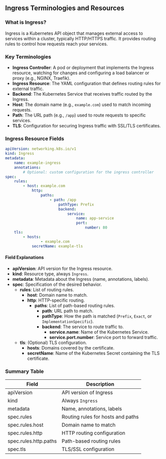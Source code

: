 ## Ingress Terminologies and Resources

### What is Ingress?
Ingress is a Kubernetes API object that manages external access to services within a cluster, typically HTTP/HTTPS traffic. It provides routing rules to control how requests reach your services.

### Key Terminologies

- **Ingress Controller**: A pod or deployment that implements the Ingress resource, watching for changes and configuring a load balancer or proxy (e.g., NGINX, Traefik).
- **Ingress Resource**: The YAML configuration that defines routing rules for external traffic.
- **Backend**: The Kubernetes Service that receives traffic routed by the Ingress.
- **Host**: The domain name (e.g., `example.com`) used to match incoming requests.
- **Path**: The URL path (e.g., `/app`) used to route requests to specific services.
- **TLS**: Configuration for securing Ingress traffic with SSL/TLS certificates.

### Ingress Resource Fields

```yaml
apiVersion: networking.k8s.io/v1
kind: Ingress
metadata:
    name: example-ingress
    annotations:
        # Optional: custom configuration for the ingress controller
spec:
    rules:
        - host: example.com
            http:
                paths:
                    - path: /app
                        pathType: Prefix
                        backend:
                            service:
                                name: app-service
                                port:
                                    number: 80
    tls:
        - hosts:
                - example.com
            secretName: example-tls
```

#### Field Explanations

- **apiVersion**: API version for the Ingress resource.
- **kind**: Resource type, always `Ingress`.
- **metadata**: Metadata about the Ingress (name, annotations, labels).
- **spec**: Specification of the desired behavior.
    - **rules**: List of routing rules.
        - **host**: Domain name to match.
        - **http**: HTTP-specific routing.
            - **paths**: List of path-based routing rules.
                - **path**: URL path to match.
                - **pathType**: How the path is matched (`Prefix`, `Exact`, or `ImplementationSpecific`).
                - **backend**: The service to route traffic to.
                    - **service.name**: Name of the Kubernetes Service.
                    - **service.port.number**: Service port to forward traffic.
    - **tls**: (Optional) TLS configuration.
        - **hosts**: Domains covered by the certificate.
        - **secretName**: Name of the Kubernetes Secret containing the TLS certificate.

### Summary Table

| Field                | Description                                      |
|----------------------|--------------------------------------------------|
| apiVersion           | API version of Ingress                           |
| kind                 | Always `Ingress`                                 |
| metadata             | Name, annotations, labels                        |
| spec.rules           | Routing rules for hosts and paths                |
| spec.rules.host      | Domain name to match                             |
| spec.rules.http      | HTTP routing configuration                       |
| spec.rules.http.paths| Path-based routing rules                         |
| spec.tls             | TLS/SSL configuration                            |
